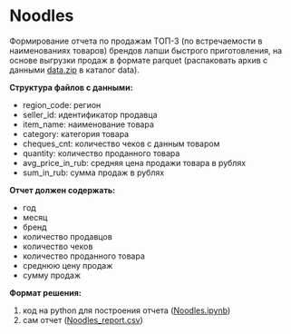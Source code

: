 # Noodles
Формирование отчета по продажам ТОП-3 (по встречаемости в наименованиях товаров) брендов лапши быстрого приготовления, на основе выгрузки продаж в формате parquet (распаковать архив с данными [data.zip](https://disk.skbkontur.ru/index.php/s/GgbZdMLWSq29c23) в каталог data).

**Структура файлов с данными:**
- region_code: регион
- seller_id: идентификатор продавца
- item_name: наименование товара
- category: категория товара
- cheques_cnt: количество чеков с данным товаром
- quantity: количество проданного товара
- avg_price_in_rub: средняя цена продажи товара в рублях
- sum_in_rub: сумма продаж в рублях

**Отчет должен содержать:**
- год
- месяц
- бренд
- количество продавцов
- количество чеков
- количество проданного товара
- среднюю цену продаж
- сумму продаж

**Формат решения:**
1.	код на python для построения отчета ([Noodles.ipynb](https://github.com/artvik261/Noodles/blob/main/Noodles.ipynb))
2.	сам отчет ([Noodles_report.csv](https://github.com/artvik261/Noodles/blob/main/Noodles_report.csv))

